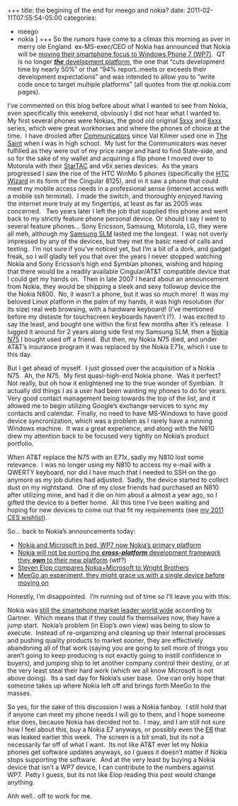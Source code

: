 +++
title: the begining of the end for meego and nokia?
date: 2011-02-11T07:55:54-05:00
categories:
  - meego
  - nokia
]
+++
So the rumors have come to a climax this morning as over in merry ole England  ex-MS-exec/CEO of Nokia has announced that Nokia will be <a title="Noki moving to WP7" href="http://conversations.nokia.com/2011/02/11/welcome-to-the-third-ecosystem/trackback/" target="_blank">moving their smartphone focus to Windows Phone 7 (WP7)</a>.  QT is no longer <a title="Nokia adopts HTML5 and QT" href="http://press.nokia.com/2010/10/21/nokia-further-refines-development-strategy-to-unify-environments-for-symbian-and-meego/" target="_blank"><em><strong>the</strong></em> development platform</a>, the one that &#8220;cuts development time by nearly 50%&#8221; or that &#8220;94% report..meets or exceeds their development expectations&#8221; and was intended to allow you to &#8220;write code once to target multiple platforms&#8221; (all quotes from the qt.nokia.com pages).

I&#8217;ve commented on this blog before about what I wanted to see from Nokia, even specifically this weekend, obviously I did not hear what I wanted to.  My first several phones were Nokias, the good old original <a title="Wikipedia entry for Nokia's 5xxx series" href="http://en.wikipedia.org/wiki/Nokia_5xxx_series#Nokia_5000_series_.E2.80.93_Active_series" target="_blank">5xxx</a> and <a title="Wikipedia entry for Nokia's 6xxx series" href="http://en.wikipedia.org/wiki/Nokia_6xxx_series" target="_blank">6xxx</a> series, which were great workhorses and where the phones of choice at the time.  I have drooled after <a title="Wikipedia entry for Nokia Communicator" href="http://en.wikipedia.org/wiki/Nokia_Communicator" target="_blank">Communicators</a> since Val Kilmer used one in <a title="IMDb entry for The Saint" href="http://www.imdb.com/title/tt0120053/" target="_blank">The Saint</a> when I was in high school.  My lust for the Communicators was never fulfilled as they were out of my price range and hard to find State-side, and so for the sake of my wallet and acquiring a flip phone I moved over to Motorola with their <a title="Wikipedia entry for Motorola StarTAC" href="http://en.wikipedia.org/wiki/Startac" target="_blank">StarTAC</a> and v6x series devices.  As the years progressed I saw the rise of the HTC WinMo 5 phones (specifically the <a title="Wikipedia enty for HTC Wizard" href="http://en.wikipedia.org/wiki/HTC_Wizard" target="_blank">HTC Wizard</a> in its form of the Cingular 8125), and in it saw a phone that could meet my mobile access needs in a professional sense (internet access with a mobile ssh terminal).  I made the switch, and thoroughly enjoyed having the internet more truly at my fingertips, at least as far as 2005 was concerned.   Two years later I left the job that supplied this phone and went back to my strictly feature phone personal device. Or should I say I went to several feature phones&#8230; Sony Ericsson, Samsung, Motorola, LG, they were all meh, although my <a title="PhoneScoop for Samsung SLM" href="http://www.phonescoop.com/phones/phone.php?p=1376" target="_blank">Samsung SLM</a> lasted me the longest.  I was not overly impressed by any of the devices, but they met the basic need of calls and texting.  I&#8217;m not sure if you&#8217;ve noticed yet, but I&#8217;m a bit of a dork, and gadget freak, so I will gladly tell you that over the years I never stopped watching Nokia and Sony Ericsson&#8217;s high end Symbian phones, wishing and hoping that there would be a readily available Cingular/AT&T compatible device that I could get my hands on.  Then in late 2007 I heard about an announcement from Nokia, they would be shipping a sleek and sexy followup device the the Nokia N800.  No, it wasn&#8217;t a phone, but it was so much more!  It was my beloved Linux platform in the palm of my hands, it was high resolution (for its size) real web browsing, with a hardware keyboard! (I&#8217;ve mentioned before my distaste for touchscreen keyboards haven&#8217;t I?).  I was excited to say the least, and bought one within the first few months after it&#8217;s release.  I lugged it around for 2 years along side first my Samsung SLM, then a <a title="Wikipedi entry for Nokia N75" href="http://en.wikipedia.org/wiki/Nokia_N75" target="_blank">Nokia N75</a> I bought used off a friend.  But then, my Nokia N75 died, and under AT&T&#8217;s insurance program it was replaced by the Nokia E71x, which I use to this day.

But I get ahead of myself.  I just glossed over the acquisition of a Nokia N75.  Ah, the N75.  My first quasi-high-end Nokia phone.  Was it perfect? Not really, but oh how it enlightened me to the true wonder of Symbian.  It actually did things I as a user had been wanting my phones to do for years.  Very good contact management being towards the top of the list, and it allowed me to begin utilizing Google&#8217;s exchange services to sync my contacts and calendar.  Finally, no need to have MS-Windows to have good device syncronization, which was a problem as I rarely have a running Windows machine.  It was a great experience, and along with the N810 drew my attention back to be focused very tightly on Nokia&#8217;s product portfolio.

When AT&T replace the N75 with an E71x, sadly my N810 lost some relevance.  I was no longer using my N810 to access my e-mail with a QWERTY keyboard, nor did I have much that I needed to SSH on the go anymore as my job duties had adjusted.  Sadly, the device started to collect dust on my nightstand.  One of my close friends had purchased an N810 after utilizing mine, and had it die on him about a almost a year ago, so I gifted the device to a better home.  All this time I&#8217;ve been waiting and hoping for new devices to come out that fit my requirements (see <a title="my 2011 CES wishlist" href="http://nytefyre.net/?p=33" target="_self">my 2011 CES wishlist</a>).

So&#8230; back to Nokia&#8217;s announcements today:

  * [Nokia and Microsoft in bed, WP7 now Nokia&#8217;s primary platform](http://www.nokia.com/A4136001?newsid=1488007 "Nokia strategic partnership Press Release")
  * <a title="Nokia' Letter to Developers" href="http://blogs.forum.nokia.com/blog/nokia-developer-news/2011/02/11/letter-to-developers?sf1066337=1&" target="_blank">Nokia will not be porting the <strong><em>cross-platform</em></strong> development framework they <strong><em>own</em></strong> to their new platform</a> (wtf?)
  * <a title="Steven Elop says they are gonna fly" href="http://www.engadget.com/2011/02/11/nokias-elop-responds-to-googles-two-turkeys-tweet/" target="_blank">Steven Elop compares Nokia+Microsoft to Wright Brothers</a>
  * [MeeGo an experiment, they might grace us with a single device before moving on](http://www.engadget.com/2011/02/11/nokia-qanda-reveals-more-symbian-and-meego-details-android-explor/ "Nokia Q&A")

Honestly, I&#8217;m disappointed.  I&#8217;m running out of time so I&#8217;ll leave you with this:

Nokia was [still the smartphone market leader world wide](http://www.gartner.com/it/page.jsp?id=1306513 "Gartner Mobile Phone Sale report") according to Gartner.  Which means that if they could fix themselves now, they have a jump start.  Nokia&#8217;s problem (in Elop&#8217;s own view) was being to slow to execute.  Instead of re-organizing and cleaning up their internal processes and pushing quality products to market sooner, they are effectively abandoning all of that work (saying you are going to sell more of things you aren&#8217;t going to keep producing is not exactly going to instill confidence in buyers), and jumping ship to let another company control their destiny, or at the very least steal their hard work (which we all know Microsoft is not above doing).  Its a sad day for Nokia&#8217;s user base.  One can only hope that someone takes up where Nokia left off and brings forth MeeGo to the masses.

So yes, for the sake of this discussion I was a Nokia fanboy.  I still hold that if anyone can meet my phone needs I will go to them, and I hope someone else does, because Nokia has decided not to.  I may, and I am still not sure how I feel about this, buy a Nokia E7 anyways, or possibly even the <a title="Engadget pos of Nokia E6" href="http://www.engadget.com/2011/02/06/nokia-e6-in-the-wild/" target="_blank">E6</a> that was leaked earlier this week.  The screen is a bit small, but its not a necessarily far off of what I want.  Its not like AT&T ever let my Nokia phones get software updates anyways, so I guess it doesn&#8217;t matter if Nokia stops supporting the software.  And at the very least by buying a Nokia device that isn&#8217;t a WP7 device, I can contribute to the numbers against WP7.  Petty I guess, but its not like Elop reading this post would change anything.

Ahh well.. off to work for me.

